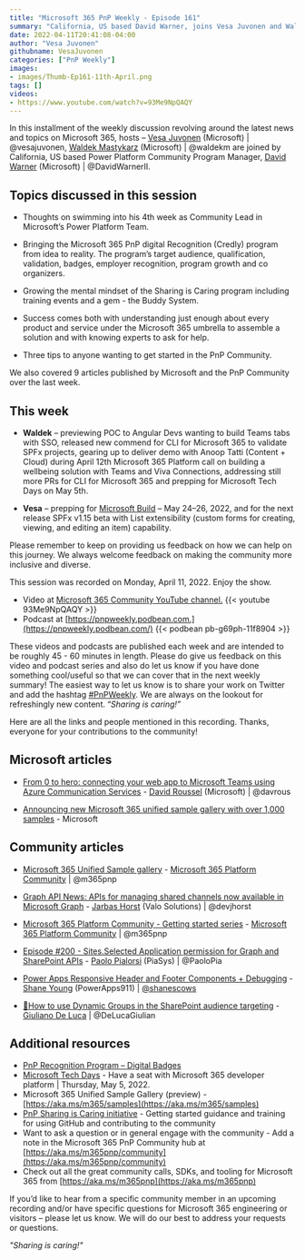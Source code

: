 ```yaml
---
title: "Microsoft 365 PnP Weekly - Episode 161"
summary: "California, US based David Warner, joins Vesa Juvonen and Waldek Mastykarz to discuss evolution of PnP - Sharing is Caring and Recognition programs.  Three tips for getting involved in this community.  Reviewed 9 articles from Microsoft and Community."
date: 2022-04-11T20:41:08-04:00
author: "Vesa Juvonen"
githubname: VesaJuvonen
categories: ["PnP Weekly"]
images:
- images/Thumb-Ep161-11th-April.png
tags: []
videos:
- https://www.youtube.com/watch?v=93Me9NpQAQY
---
```




In this installment of the weekly discussion revolving around the latest news
and topics on Microsoft 365, hosts – [Vesa Juvonen](http://twitter.com/vesajuvonen) (Microsoft) \| @vesajuvonen, [Waldek
Mastykarz](http://twitter.com/waldekm) (Microsoft) \| @waldekm are joined by
California, US based Power Platform Community Program Manager, [David
Warner](http://twitter.com/DavidWarnerII) (Microsoft) \| @DavidWarnerII.

## Topics discussed in this session

*   Thoughts on swimming into his 4th week as Community Lead in Microsoft’s
    Power Platform Team.

*   Bringing the Microsoft 365 PnP digital Recognition (Credly) program from
    idea to reality. The program’s target audience, qualification, validation,
    badges, employer recognition, program growth and co organizers.

*   Growing the mental mindset of the Sharing is Caring program including
    training events and a gem - the Buddy System.

*   Success comes both with understanding just enough about every product and
    service under the Microsoft 365 umbrella to assemble a solution and with
    knowing experts to ask for help.

*   Three tips to anyone wanting to get started in the PnP Community.



We also covered 9 articles published by Microsoft and the PnP Community over the last week.

## This week

*   **Waldek** – previewing POC to Angular Devs wanting to build Teams tabs with
    SSO, released new commend for CLI for Microsoft 365 to validate SPFx
    projects, gearing up to deliver demo with Anoop Tatti (Content + Cloud)
    during April 12th Microsoft 365 Platform call on building a wellbeing
    solution with Teams and Viva Connections, addressing still more PRs for CLI
    for Microsoft 365 and prepping for Microsoft Tech Days on May 5th.

*   **Vesa** – prepping for [Microsoft Build](https://mybuild.microsoft.com/) – May 24–26, 2022, and for the next release SPFx v1.15 beta with List
    extensibility (custom forms for creating, viewing, and editing an item)
    capability.

Please remember to keep on providing us feedback on how we can help on this journey. We always welcome feedback on making the community more inclusive and diverse.

This session was recorded on Monday, April 11, 2022.   Enjoy the show.

*   Video at [Microsoft 365 Community YouTube channel.](https://aka.ms/m365pnp-videos)
    {{< youtube 93Me9NpQAQY >}}
*   Podcast at [https://pnpweekly.podbean.com.](https://pnpweekly.podbean.com/)
    {{< podbean pb-g69ph-11f8904 >}}

These videos and podcasts are published each week and are intended to be roughly 45 - 60 minutes in length.  Please do give us feedback on this video and podcast series and also do let us know if you have done something cool/useful so that we can cover that in the next weekly summary! The easiest way to let us know is to share your work on Twitter and add the hashtag [#PnPWeekly](https://twitter.com/search?q=%23pnpweekly). We are always on the lookout for refreshingly new content. “_Sharing is caring!”_

Here are all the links and people mentioned in this recording. Thanks, everyone for your contributions to the community!

## Microsoft articles

*   [From 0 to hero: connecting your web app to Microsoft Teams using Azure
    Communication
    Services](https://devblogs.microsoft.com/microsoft365dev/from-0-to-hero-connecting-your-web-app-to-microsoft-teams-using-azure-communication-services/)
    \- [David Roussel](https://twitter.com/davrous) (Microsoft) \| @davrous

*   [Announcing new Microsoft 365 unified sample gallery with over 1,000
    samples](https://devblogs.microsoft.com/microsoft365dev/announcing-new-microsoft-365-unified-sample-gallery-with-more-than-1000-samples/)
    \- Microsoft

## Community articles

*   [Microsoft 365 Unified Sample
    gallery](https://adoption.microsoft.com/sample-solution-gallery) -
    [Microsoft 365 Platform Community](https://twitter.com/m365pnp) \| @m365pnp

*   [Graph API News: APIs for managing shared channels now available in
    Microsoft
    Graph](https://www.devjhorst.com/2022/04/APIs%20for%20managing%20shared%20channels%20now%20available%20in%20Microsoft%20Graph.html)
    \- [Jarbas Horst](https://twitter.com/devjhorst) (Valo Solutions) \|
    @devjhorst


*   [Microsoft 365 Platform Community - Getting started
    series](https://www.youtube.com/playlist?list=PLR9nK3mnD-OUj6Upth7xkyJ7COh3EfTi4)
    \- [Microsoft 365 Platform Community](https://twitter.com/m365pnp) \|
    @m365pnp

*   [Episode \#200 - Sites.Selected Application permission for Graph and
    SharePoint APIs](https://www.youtube.com/watch?v=mz4ye-AsUnY) - [Paolo
    Pialorsi](https://twitter.com/PaoloPia) (PiaSys) \| @PaoloPia

*   [Power Apps Responsive Header and Footer Components +
    Debugging](https://www.youtube.com/watch?v=ucjTGhlQW4M) - [Shane
    Young](https://twitter.com/ShanesCows) (PowerApps911) \|
    [@shanescows](https://techcommunity.microsoft.com/t5/user/viewprofilepage/user-id/788901)

*   [:busts_in_silhouette:How to use Dynamic Groups in the SharePoint audience
    targeting](https://www.youtube.com/watch?v=3jNisbt2-5s) - [Giuliano De
    Luca](https://twitter.com/DeLucaGiulian) \| @DeLucaGiulian


## Additional resources

*   [PnP Recognition Program – Digital
    Badges](https://pnp.github.io/recognitionprogram/)
*   [Microsoft Tech Days](https://aka.ms/techdays/m365) - Have a seat with
    Microsoft 365 developer platform \| Thursday, May 5, 2022.
*   Microsoft 365 Unified Sample Gallery (preview) - [https://aka.ms/m365/samples](https://aka.ms/m365/samples)
*   [PnP Sharing is Caring initiative](https://aka.ms/sharing-is-caring) - Getting started guidance and training for using GitHub and contributing to the community
*   Want to ask a question or in general engage with the community - Add a note in the Microsoft 365 PnP Community hub at [https://aka.ms/m365pnp/community](https://aka.ms/m365pnp/community)
*   Check out all the great community calls, SDKs, and tooling for Microsoft 365 from [https://aka.ms/m365pnp](https://aka.ms/m365pnp)

If you’d like to hear from a specific community member in an upcoming recording and/or have specific questions for Microsoft 365 engineering or visitors – please let us know. We will do our best to address your requests or questions.

_"Sharing is caring!"_

